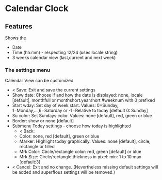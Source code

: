 # Calendar Clock

## Features
Shows the
* Date
* Time (hh:mm) - respecting 12/24 (uses locale string)
* 3 weeks calendar view (last,current and next week)

### The settings menu
Calendar View can be customized
* < Save: Exit and save the current settings
* Show date: Choose if and how the date is displayed: none, locale [default], monthfull or monthshort.yearshort #weeknum with 0 prefixed
* Start wday: Set day of week start. Values: 0=Sunday, 1=Monday,...,6=Saturday or -1=Relative to today [default 0: Sunday]
* Su color: Set Sundays color. Values: none [default], red, green or blue
* Border: show or none [default]
* Submenu Today settings - choose how today is highlighted
  * < Back:
  * Color: none, red [default], green or blue
  * Marker: Highlight today graphically. Values: none [default], circle, rectangle or filled
  * Mrk.Color: Circle/rectangle color: red, green [default] or blue
  * Mrk.Size: Circle/rectangle thickness in pixel: min: 1 to 10:max [default:3]
* < Cancel: Exit and no change. (Nevertheless missing default settings will be added and superflous settings will be removed.)

